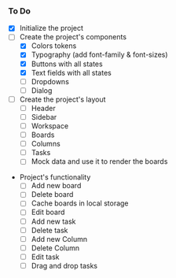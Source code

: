 ### To Do

- [x] Initialize the project
- [ ] Create the project's components
  - [x] Colors tokens
  - [x] Typography (add font-family & font-sizes)
  <!-- We will use Radix headless components -->
  - [x] Buttons with all states
  - [x] Text fields with all states
  - [ ] Dropdowns
  - [ ] Dialog
- [ ] Create the project's layout
  - [ ] Header
  - [ ] Sidebar
  - [ ] Workspace
  - [ ] Boards
  - [ ] Columns
  - [ ] Tasks
  - [ ] Mock data and use it to render the boards
- Project's functionality
  - [ ] Add new board
  - [ ] Delete board
  - [ ] Cache boards in local storage
  - [ ] Edit board
  - [ ] Add new task
  - [ ] Delete task
  - [ ] Add new Column
  - [ ] Delete Column
  - [ ] Edit task
  - [ ] Drag and drop tasks
